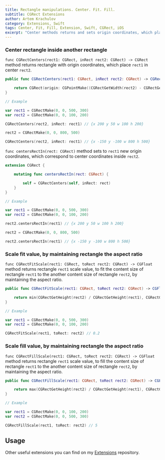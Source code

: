 ```yaml
---
title: Rectangle manipulations. Center. Fit. Fill.
subtitle: CGRect Extensions
author: Artem Krachulov
category: Extensions, Swift
tags: Center, Fit, Fill, Extension, Swift, CGRect, iOS
excerpt: "Center methods returns and sets origin coordinates, which place rectangle in center another rectangle. Fit and Fill methods returns scale value, to fit or fill the content size of rectangle to the another content size of rectangle, by maintaining the aspect ratio."
---
```


###  Center rectangle inside another rectangle

`func CGRectCenters(rect1: CGRect, inRect rect2: CGRect) -> CGRect` method returns rectangle with origin coordinates, which place `rect1` in center `rect2`.

```swift
public func CGRectCenters(rect1: CGRect, inRect rect2: CGRect) -> CGRect {

    return CGRect(origin: CGPointMake((CGRectGetWidth(rect2) - CGRectGetWidth(rect1)) / 2, (CGRectGetHeight(rect2) - CGRectGetHeight(rect1)) / 2), size: rect1.size)
}

// Example

var rect1 = CGRectMake(0, 0, 500, 300)
var rect2 = CGRectMake(0, 0, 100, 200)

CGRectCenters(rect2, inRect: rect1) // {x 200 y 50 w 100 h 200}

rect2 = CGRectMake(0, 0, 800, 500)

CGRectCenters(rect2, inRect: rect1) // {x -150 y -100 w 800 h 500}
```


`func centersRectIn(rect: CGRect)` method sets to `rect1` new origin coordinates, which correspond to center coordinates inside `rect2`.

```swift
extension CGRect {

    mutating func centersRectIn(rect: CGRect) {

        self = CGRectCenters(self, inRect: rect)
    }
}

// Example

var rect1 = CGRectMake(0, 0, 500, 300)
var rect2 = CGRectMake(0, 0, 100, 200)

rect2.centersRectIn(rect1) // {x 200 y 50 w 100 h 200}

rect2 = CGRectMake(0, 0, 800, 500)

rect2.centersRectIn(rect1) // {x -150 y -100 w 800 h 500}
```

###  Scale fit value, by maintaining rectangle the aspect ratio

`func CGRectFitScale(rect1: CGRect, toRect rect2: CGRect) -> CGFloat` method returns rectangle `rect1` scale value, to fit the content size of rectangle `rect1` to the another content size of rectangle `rect2`, by maintaining the aspect ratio.

```swift
public func CGRectFitScale(rect1: CGRect, toRect rect2: CGRect) -> CGFloat {

    return min(CGRectGetHeight(rect2) / CGRectGetHeight(rect1), CGRectGetWidth(rect2) / CGRectGetWidth(rect1))
}

// Example

var rect1 = CGRectMake(0, 0, 500, 300)
var rect2 = CGRectMake(0, 0, 100, 200)

CGRectFitScale(rect1, toRect: rect2) // 0.2
```

###  Scale fill value, by maintaining rectangle the aspect ratio

`func CGRectFillScale(rect1: CGRect, toRect rect2: CGRect) -> CGFloat` method returns rectangle `rect1` scale value, to fill the content size of rectangle `rect1` to the another content size of rectangle `rect2`, by maintaining the aspect ratio.

```swift
public func CGRectFillScale(rect1: CGRect, toRect rect2: CGRect) -> CGFloat {

    return max(CGRectGetHeight(rect2) / CGRectGetHeight(rect1), CGRectGetWidth(rect2) / CGRectGetWidth(rect1))
}

// Example

var rect1 = CGRectMake(0, 0, 100, 200)
var rect2 = CGRectMake(0, 0, 500, 300)

CGRectFillScale(rect1, toRect: rect2) // 5
```

##  Usage



Other useful extensions you can find on my [Extensions](https://github.com/artemkrachulov/SwiftExtensions) repository.
